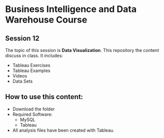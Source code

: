 # Business Intelligence and Data Warehouse Course

## Session 12

The topic of this session is **Data Visualization**. This repository the content discuss in class. It includes:

  - Tableau Exercises
  - Tableau Examples
  - Videos
  - Data Sets
  
## How to use this content:

  - Download the folder
  - Required Software:
	  - MySQL
	  - Tableau
  - All analysis files have been created with Tableau.
